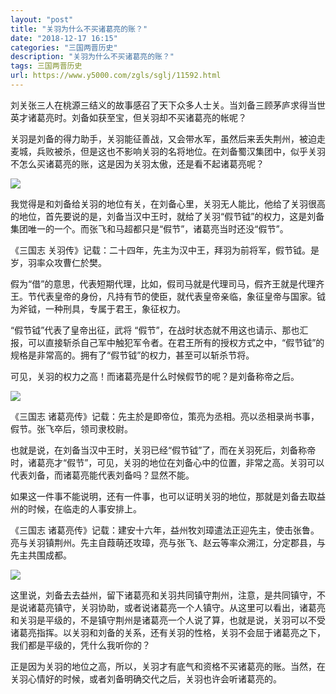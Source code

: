 ```yaml
---
layout: "post"
title: "关羽为什么不买诸葛亮的账？"
date: "2018-12-17 16:15"
categories: "三国两晋历史"
description: "关羽为什么不买诸葛亮的账？"
tags: 三国两晋历史
url: https://www.y5000.com/zgls/sglj/11592.html
---
```






刘关张三人在桃源三结义的故事感召了天下众多人士关。当刘备三顾茅庐求得当世英才诸葛亮时。刘备如获至宝，但关羽却不买诸葛亮的帐呢？

关羽是刘备的得力助手，关羽能征善战，又会带水军，虽然后来丢失荆州，被迫走麦城，兵败被杀，但是这也不影响关羽的名将地位。在刘备蜀汉集团中，似乎关羽不怎么买诸葛亮的账，这是因为关羽太傲，还是看不起诸葛亮呢？

![](https://img.y5000.com/uploads/allimg/170120/13212G210-0.jpg)

我觉得是和刘备给关羽的地位有关，在刘备心里，关羽无人能比，他给了关羽很高的地位，首先要说的是，刘备当汉中王时，就给了关羽“假节钺”的权力，这是刘备集团唯一的一个。而张飞和马超都只是“假节”，诸葛亮当时还没“假节”。

《三国志 关羽传》记载：二十四年，先主为汉中王，拜羽为前将军，假节钺。是岁，羽率众攻曹仁於樊。

假为“借”的意思，代表短期代理，比如，假司马就是代理司马，假齐王就是代理齐王。节代表皇帝的身份，凡持有节的使臣，就代表皇帝亲临，象征皇帝与国家。钺为斧钺，一种刑具，专属于君王，象征权力。

“假节钺”代表了皇帝出征，武将
“假节”，在战时状态就不用这也请示、那也汇报，可以直接斩杀自己军中触犯军令者。在君王所有的授权方式之中，“假节钺”的规格是非常高的。拥有了“假节钺”的权力，甚至可以斩杀节将。

可见，关羽的权力之高！而诸葛亮是什么时候假节的呢？是刘备称帝之后。

![](https://img.y5000.com/uploads/allimg/170120/13212Kb8-1.jpg)

《三国志 诸葛亮传》记载：先主於是即帝位，策亮为丞相。亮以丞相录尚书事，假节。张飞卒后，领司隶校尉。

也就是说，在刘备当汉中王时，关羽已经“假节钺”了，而在关羽死后，刘备称帝时，诸葛亮才“假节”，可见，关羽的地位在刘备心中的位置，非常之高。关羽可以代表刘备，而诸葛亮能代表刘备吗？显然不能。

如果这一件事不能说明，还有一件事，也可以证明关羽的地位，那就是刘备去取益州的时候，在临走的人事安排上。

《三国志
诸葛亮传》记载：建安十六年，益州牧刘璋遣法正迎先主，使击张鲁。亮与关羽镇荆州。先主自葭萌还攻璋，亮与张飞、赵云等率众溯江，分定郡县，与先主共围成都。

![](https://img.y5000.com/uploads/allimg/170120/13212J1Q-2.jpg)

这里说，刘备去去益州，留下诸葛亮和关羽共同镇守荆州，注意，是共同镇守，不是说诸葛亮镇守，关羽协助，或者说诸葛亮一个人镇守。从这里可以看出，诸葛亮和关羽是平级的，不是镇守荆州是诸葛亮一个人说了算，也就是说，关羽可以不受诸葛亮指挥。以关羽和刘备的关系，还有关羽的性格，关羽不会屈于诸葛亮之下，我们都是平级的，凭什么我听你的？

正是因为关羽的地位之高，所以，关羽才有底气和资格不买诸葛亮的账。当然，在关羽心情好的时候，或者刘备明确交代之后，关羽也许会听诸葛亮的。
